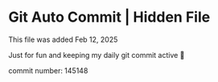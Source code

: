 # Git Auto Commit | Hidden File

This file was added Feb 12, 2025

Just for fun and keeping my daily git commit active 🤪

commit number: 145148

